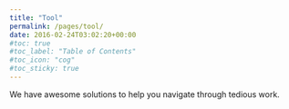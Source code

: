 ```yaml
---
title: "Tool"
permalink: /pages/tool/
date: 2016-02-24T03:02:20+00:00
#toc: true
#toc_label: "Table of Contents"
#toc_icon: "cog"
#toc_sticky: true
---
```


We have awesome solutions to help you navigate through tedious work.

